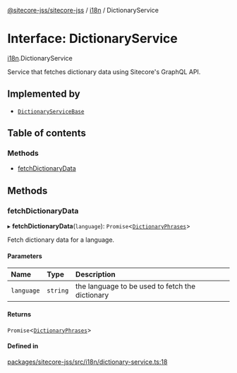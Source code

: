 [@sitecore-jss/sitecore-jss](../README.md) / [i18n](../modules/i18n.md) / DictionaryService

# Interface: DictionaryService

[i18n](../modules/i18n.md).DictionaryService

Service that fetches dictionary data using Sitecore's GraphQL API.

## Implemented by

- [`DictionaryServiceBase`](../classes/i18n.DictionaryServiceBase.md)

## Table of contents

### Methods

- [fetchDictionaryData](i18n.DictionaryService.md#fetchdictionarydata)

## Methods

### fetchDictionaryData

▸ **fetchDictionaryData**(`language`): `Promise`\<[`DictionaryPhrases`](i18n.DictionaryPhrases.md)\>

Fetch dictionary data for a language.

#### Parameters

| Name | Type | Description |
| :------ | :------ | :------ |
| `language` | `string` | the language to be used to fetch the dictionary |

#### Returns

`Promise`\<[`DictionaryPhrases`](i18n.DictionaryPhrases.md)\>

#### Defined in

[packages/sitecore-jss/src/i18n/dictionary-service.ts:18](https://github.com/Sitecore/jss/blob/72fbacdd1/packages/sitecore-jss/src/i18n/dictionary-service.ts#L18)
